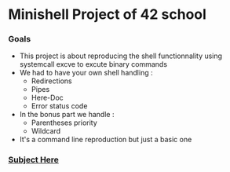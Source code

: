 # Minishell Project of 42 school

### Goals
* This project is about reproducing the shell functionnality using systemcall excve to excute binary commands
* We had to have your own shell handling : 
	* Redirections
	* Pipes
	* Here-Doc
	* Error status code
* In the bonus part we handle :
	* Parentheses priority
	* Wildcard
* It's a command line reproduction but just a basic one

### [Subject Here](https://cdn.intra.42.fr/pdf/pdf/64488/en.subject.pdf)
